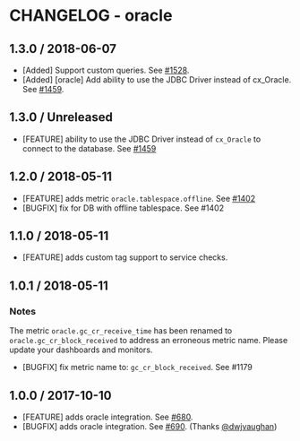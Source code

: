 # CHANGELOG - oracle

## 1.3.0 / 2018-06-07

* [Added] Support custom queries. See [#1528](https://github.com/DataDog/integrations-core/pull/1528).
* [Added] [oracle]  Add ability to use the JDBC Driver instead of cx_Oracle. See [#1459](https://github.com/DataDog/integrations-core/pull/1459).

## 1.3.0 / Unreleased

* [FEATURE] ability to use the JDBC Driver instead of `cx_Oracle` to connect to the database. See [#1459][]

## 1.2.0 / 2018-05-11

* [FEATURE] adds metric `oracle.tablespace.offline`. See [#1402][]
* [BUGFIX] fix for DB with offline tablespace. See #1402

## 1.1.0 / 2018-05-11

* [FEATURE] adds custom tag support to service checks.

## 1.0.1 / 2018-05-11

### Notes

The metric `oracle.gc_cr_receive_time` has been renamed to `oracle.gc_cr_block_received`
to address an erroneous metric name. Please update your dashboards and monitors.

* [BUGFIX] fix metric name to: `gc_cr_block_received`. See #1179

## 1.0.0 / 2017-10-10

* [FEATURE] adds oracle integration. See [#680][].
* [BUGFIX] adds oracle integration. See [#690][]. (Thanks [@dwjvaughan][])

<!--- The following link definition list is generated by PimpMyChangelog --->
[#680]: https://github.com/DataDog/integrations-core/issues/680
[#690]: https://github.com/DataDog/integrations-core/issues/690
[#1179]: https://github.com/DataDog/integrations-core/issues/1179
[#1402]: https://github.com/DataDog/integrations-core/issues/1402
[#1459]: https://github.com/DataDog/integrations-core/issues/1459
[@dwjvaughan]: https://github.com/dwjvaughan
